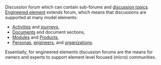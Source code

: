 Discussion forum which can contain sub-forums and [discussion topics](Topic.html). 
[Engineered element](EngineeredElement.html) extends forum, which means that discussions are supported at many model elements:

* [Activities](flow/Activity.html) and [journeys](flow/Journey.html),
* [Documents](Document.html) and document sections, 
* [Modules](Module.html) and [Products](Product.html),
* [Personas](Persona.html), [engineers](Engineer.html), and [organizations](Organization.html).

Essentially, for engineered elements discussion forums are the means for owners and experts to support element level focused (micro) communities. 